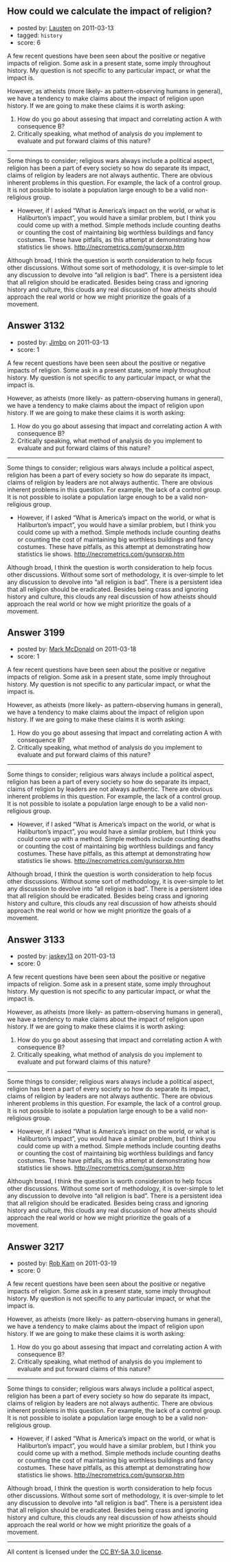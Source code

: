## How could we calculate the impact of religion?

- posted by: [Lausten](https://stackexchange.com/users/-1/584-lausten) on 2011-03-13
- tagged: `history`
- score: 6

A few recent questions have been seen about the positive or negative impacts of religion. Some ask in a present state, some imply throughout history. My question is not specific to any particular impact, or what the impact is. 

However, as atheists (more likely- as pattern-observing humans in general), we have a tendency to make claims about the impact of religion upon history. If we are going to make these claims it is worth asking:

 1. How do you go about assesing that impact and correlating action A with consequence B? 
 2. Critically speaking, what method of analysis do you  implement to evaluate and put forward claims of this nature?


----------


Some things to consider; religious wars always include a political aspect, religion has been a part of every society so how do separate its impact, claims of religion by leaders are not always authentic. There are obvious inherent problems in this question. For example, the lack of a control group. It is not possible to isolate a population large enough to be a valid non-religious group. 

 - However, if I asked “What is America’s impact on the world, or what is Haliburton’s impact”, you would have a similar problem, but I think you could come up with a method. Simple methods include counting deaths or counting the cost of maintaining big worthless buildings and fancy costumes. These have pitfalls, as this attempt at demonstrating how statistics lie shows. http://necrometrics.com/gunsorxp.htm

Although broad, I think the question is worth consideration to help focus other discussions. Without some sort of methodology, it is over-simple to let any discussion to devolve into “all religion is bad”. There is a persistent idea that all religion should be eradicated. Besides being crass and ignoring history and culture, this clouds any real discussion of how atheists should approach the real world or how we might prioritize the goals of a movement.


## Answer 3132

- posted by: [Jimbo](https://stackexchange.com/users/-1/1258-jimbo) on 2011-03-13
- score: 1

A few recent questions have been seen about the positive or negative impacts of religion. Some ask in a present state, some imply throughout history. My question is not specific to any particular impact, or what the impact is. 

However, as atheists (more likely- as pattern-observing humans in general), we have a tendency to make claims about the impact of religion upon history. If we are going to make these claims it is worth asking:

 1. How do you go about assesing that impact and correlating action A with consequence B? 
 2. Critically speaking, what method of analysis do you  implement to evaluate and put forward claims of this nature?


----------


Some things to consider; religious wars always include a political aspect, religion has been a part of every society so how do separate its impact, claims of religion by leaders are not always authentic. There are obvious inherent problems in this question. For example, the lack of a control group. It is not possible to isolate a population large enough to be a valid non-religious group. 

 - However, if I asked “What is America’s impact on the world, or what is Haliburton’s impact”, you would have a similar problem, but I think you could come up with a method. Simple methods include counting deaths or counting the cost of maintaining big worthless buildings and fancy costumes. These have pitfalls, as this attempt at demonstrating how statistics lie shows. http://necrometrics.com/gunsorxp.htm

Although broad, I think the question is worth consideration to help focus other discussions. Without some sort of methodology, it is over-simple to let any discussion to devolve into “all religion is bad”. There is a persistent idea that all religion should be eradicated. Besides being crass and ignoring history and culture, this clouds any real discussion of how atheists should approach the real world or how we might prioritize the goals of a movement.


## Answer 3199

- posted by: [Mark McDonald](https://stackexchange.com/users/-1/1298-mark-mcdonald) on 2011-03-18
- score: 1

A few recent questions have been seen about the positive or negative impacts of religion. Some ask in a present state, some imply throughout history. My question is not specific to any particular impact, or what the impact is. 

However, as atheists (more likely- as pattern-observing humans in general), we have a tendency to make claims about the impact of religion upon history. If we are going to make these claims it is worth asking:

 1. How do you go about assesing that impact and correlating action A with consequence B? 
 2. Critically speaking, what method of analysis do you  implement to evaluate and put forward claims of this nature?


----------


Some things to consider; religious wars always include a political aspect, religion has been a part of every society so how do separate its impact, claims of religion by leaders are not always authentic. There are obvious inherent problems in this question. For example, the lack of a control group. It is not possible to isolate a population large enough to be a valid non-religious group. 

 - However, if I asked “What is America’s impact on the world, or what is Haliburton’s impact”, you would have a similar problem, but I think you could come up with a method. Simple methods include counting deaths or counting the cost of maintaining big worthless buildings and fancy costumes. These have pitfalls, as this attempt at demonstrating how statistics lie shows. http://necrometrics.com/gunsorxp.htm

Although broad, I think the question is worth consideration to help focus other discussions. Without some sort of methodology, it is over-simple to let any discussion to devolve into “all religion is bad”. There is a persistent idea that all religion should be eradicated. Besides being crass and ignoring history and culture, this clouds any real discussion of how atheists should approach the real world or how we might prioritize the goals of a movement.


## Answer 3133

- posted by: [jaskey13](https://stackexchange.com/users/-1/1107-jaskey13) on 2011-03-13
- score: 0

A few recent questions have been seen about the positive or negative impacts of religion. Some ask in a present state, some imply throughout history. My question is not specific to any particular impact, or what the impact is. 

However, as atheists (more likely- as pattern-observing humans in general), we have a tendency to make claims about the impact of religion upon history. If we are going to make these claims it is worth asking:

 1. How do you go about assesing that impact and correlating action A with consequence B? 
 2. Critically speaking, what method of analysis do you  implement to evaluate and put forward claims of this nature?


----------


Some things to consider; religious wars always include a political aspect, religion has been a part of every society so how do separate its impact, claims of religion by leaders are not always authentic. There are obvious inherent problems in this question. For example, the lack of a control group. It is not possible to isolate a population large enough to be a valid non-religious group. 

 - However, if I asked “What is America’s impact on the world, or what is Haliburton’s impact”, you would have a similar problem, but I think you could come up with a method. Simple methods include counting deaths or counting the cost of maintaining big worthless buildings and fancy costumes. These have pitfalls, as this attempt at demonstrating how statistics lie shows. http://necrometrics.com/gunsorxp.htm

Although broad, I think the question is worth consideration to help focus other discussions. Without some sort of methodology, it is over-simple to let any discussion to devolve into “all religion is bad”. There is a persistent idea that all religion should be eradicated. Besides being crass and ignoring history and culture, this clouds any real discussion of how atheists should approach the real world or how we might prioritize the goals of a movement.


## Answer 3217

- posted by: [Rob Kam](https://stackexchange.com/users/-1/612-rob-kam) on 2011-03-19
- score: 0

A few recent questions have been seen about the positive or negative impacts of religion. Some ask in a present state, some imply throughout history. My question is not specific to any particular impact, or what the impact is. 

However, as atheists (more likely- as pattern-observing humans in general), we have a tendency to make claims about the impact of religion upon history. If we are going to make these claims it is worth asking:

 1. How do you go about assesing that impact and correlating action A with consequence B? 
 2. Critically speaking, what method of analysis do you  implement to evaluate and put forward claims of this nature?


----------


Some things to consider; religious wars always include a political aspect, religion has been a part of every society so how do separate its impact, claims of religion by leaders are not always authentic. There are obvious inherent problems in this question. For example, the lack of a control group. It is not possible to isolate a population large enough to be a valid non-religious group. 

 - However, if I asked “What is America’s impact on the world, or what is Haliburton’s impact”, you would have a similar problem, but I think you could come up with a method. Simple methods include counting deaths or counting the cost of maintaining big worthless buildings and fancy costumes. These have pitfalls, as this attempt at demonstrating how statistics lie shows. http://necrometrics.com/gunsorxp.htm

Although broad, I think the question is worth consideration to help focus other discussions. Without some sort of methodology, it is over-simple to let any discussion to devolve into “all religion is bad”. There is a persistent idea that all religion should be eradicated. Besides being crass and ignoring history and culture, this clouds any real discussion of how atheists should approach the real world or how we might prioritize the goals of a movement.



---

All content is licensed under the [CC BY-SA 3.0 license](https://creativecommons.org/licenses/by-sa/3.0/).

